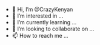 - 👋 Hi, I’m @CrazyKenyan
- 👀 I’m interested in ...
- 🌱 I’m currently learning ...
- 💞️ I’m looking to collaborate on ...
- 📫 How to reach me ...

<!---
CrazyKenyan/CrazyKenyan is a ✨ special ✨ repository because its `README.md` (this file) appears on your GitHub profile.
You can click the Preview link to take a look at your changes.
--->
